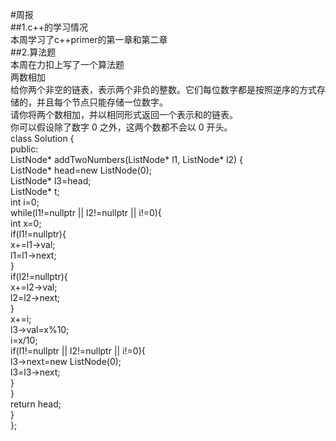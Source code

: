 #周报  
##1.c++的学习情况  
本周学习了c++primer的第一章和第二章  
##2.算法题  
本周在力扣上写了一个算法题  
两数相加  
给你两个非空的链表，表示两个非负的整数。它们每位数字都是按照逆序的方式存储的，并且每个节点只能存储一位数字。  
请你将两个数相加，并以相同形式返回一个表示和的链表。  
你可以假设除了数字 0 之外，这两个数都不会以 0 开头。  
class Solution {  
public:  
    ListNode* addTwoNumbers(ListNode* l1, ListNode* l2) {  
        ListNode* head=new ListNode(0);  
        ListNode* l3=head;  
        ListNode* t;  
        int i=0;  
        while(l1!=nullptr || l2!=nullptr || i!=0){  
            int x=0;  
            if(l1!=nullptr){  
                x+=l1->val;  
                l1=l1->next;  
            }  
            if(l2!=nullptr){  
                x+=l2->val;  
                l2=l2->next;  
            }  
            x+=i;  
            l3->val=x%10;  
            i=x/10;  
            if(l1!=nullptr || l2!=nullptr || i!=0){  
                l3->next=new ListNode(0);  
                l3=l3->next;  
            }  
        }  
        return head;  
    }  
};  
